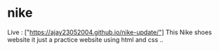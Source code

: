 # nike

Live : ["https://ajay23052004.github.io/nike-update/"]
This Nike shoes website it just a practice website using html and css
..
